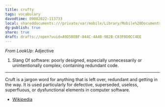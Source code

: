 ```yaml
---
title: crufty
tags: vocabulary
davodtime: 09082022-113733
local: shareddocuments:///private/var/mobile/Library/Mobile%20Documents/iCloud~md~obsidian/Documents/OBSHIDDIAN/drafts/A9D5BEBF-844C-4A4B-9B2B-C83F0D0CC4EE.md
dg-publish: true
share: true
draft: drafts://open?uuid=A9D5BEBF-844C-4A4B-9B2B-C83F0D0CC4EE
---
```



*From LookUp*:
Adjective
1.	Slang Of software: poorly designed, especially unnecessarily or unintentionally complex; containing redundant code.

---
Cruft is a jargon word for anything that is left over, redundant and getting in the way. It is used particularly for defective, superseded, useless, superfluous, or dysfunctional elements in computer software.
- [Wikipedia](https://en.wikipedia.org/wiki/Cruft)